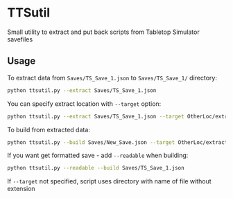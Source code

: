# TTSutil
Small utility to extract and put back scripts from Tabletop Simulator savefiles


## Usage

To extract data from `Saves/TS_Save_1.json` to `Saves/TS_Save_1/` directory:
```bash
python ttsutil.py --extract Saves/TS_Save_1.json
```

You can specify extract location with `--target` option:
```bash
python ttsutil.py --extract Saves/TS_Save_1.json --target OtherLoc/extracted/
```

To build from extracted data:
```bash
python ttsutil.py --build Saves/New_Save.json --target OtherLoc/extracted/
```

If you want get formatted save - add `--readable` when building:
```bash
python ttsutil.py --readable --build Saves/TS_Save_1.json
```

If `--target` not specified, script uses directory with name of file without extension
